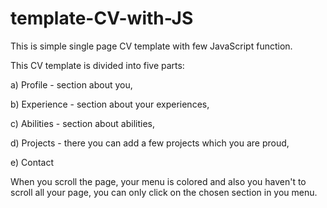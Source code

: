 # template-CV-with-JS
This is simple single page CV template with few JavaScript function.

This CV template is divided into five parts: 

a) Profile - section about you,

b) Experience - section about your experiences,

c) Abilities - section about abilities,

d) Projects - there you can add a few projects which you are proud,

e) Contact


When you scroll the page, your menu is colored and also you haven't to scroll all your page, you can only click on the chosen section in you menu.
